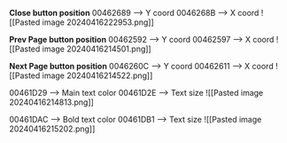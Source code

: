 
**Close button position**
00462689 --> Y coord 
0046268B --> X coord 
![[Pasted image 20240416222953.png]]

**Prev Page button position**
00462592 --> Y coord 
00462597 --> X coord 
![[Pasted image 20240416214501.png]]

**Next Page button position**
0046260C --> Y coord 
00462611 --> X coord 
![[Pasted image 20240416214522.png]]

00461D29 --> Main text color
00461D2E --> Text size
![[Pasted image 20240416214813.png]]

00461DAC --> Bold text color
00461DB1 --> Text size
![[Pasted image 20240416215202.png]]



